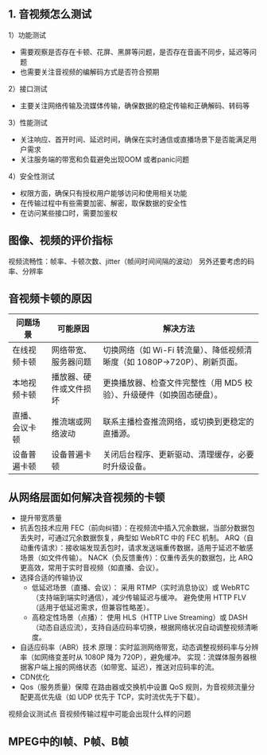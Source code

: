 ## 1. 音视频怎么测试
1）功能测试
- 需要观察是否存在卡顿、花屏、黑屏等问题，是否存在音画不同步，延迟等问题
- 也需要关注音视频的编解码方式是否符合预期

2）接口测试
- 主要关注网络传输及流媒体传输，确保数据的稳定传输和正确解码、转码等

3）性能测试
- 关注响应、首开时间、延迟时间，确保在实时通信或直播场景下是否能满足用户需求
- 关注服务端的带宽和负载避免出现OOM 或者panic问题

4）安全性测试
- 权限方面，确保只有授权用户能够访问和使用相关功能
- 在传输过程中有些需要加密、解密，取保数据的安全性
- 在访问某些接口时，需要加鉴权

## 图像、视频的评价指标
视频流畅性：帧率、卡顿次数、jitter（帧间时间间隔的波动）
另外还要考虑的码率、分辨率

## 音视频卡顿的原因
|问题场景|可能原因|解决方法|
|---|------|----|
|在线视频卡顿|网络带宽、服务器问题|切换网络（如 Wi-Fi 转流量）、降低视频清晰度（如 1080P→720P）、刷新页面。|
|本地视频卡顿	|播放器、硬件或文件损坏|更换播放器、检查文件完整性（用 MD5 校验）、升级硬件（如换固态硬盘）。|
|直播、会议卡顿	|推流端或网络波动|联系主播检查推流网络，或切换到更稳定的直播源。|
|设备普遍卡顿	|设备普遍卡顿	|关闭后台程序、更新驱动、清理缓存，必要时升级设备。|


## 从网络层面如何解决音视频的卡顿
- 提升带宽质量
- 抗丢包技术应用
    FEC（前向纠错）：在视频流中插入冗余数据，当部分数据包丢失时，可通过冗余数据恢复，典型如 WebRTC 中的 FEC 机制。
ARQ（自动重传请求）：接收端发现丢包时，请求发送端重传数据，适用于延迟不敏感场景（如文件传输）。
NACK（负反馈重传）：仅重传丢失的数据包，比 ARQ 更高效，常用于实时音视频（如直播、会议）。
- 选择合适的传输协议
    - 低延迟场景（直播、会议）：
        采用 RTMP（实时消息协议）或 WebRTC（支持端到端实时通信），减少传输延迟与缓冲。
        避免使用 HTTP FLV（适用于低延迟需求，但兼容性略差）。
    - 高稳定性场景（点播）：
        使用 HLS（HTTP Live Streaming）或 DASH（动态自适应流），支持自适应码率切换，根据网络状况自动调整视频清晰度。
- 自适应码率（ABR）技术
原理：实时监测网络带宽，动态调整视频码率与分辨率（如网络变差时从 1080P 降为 720P），避免缓冲。
实现：流媒体服务器根据客户端上报的网络状态（如带宽、延迟），推送对应码率的流。
- CDN优化
- Qos（服务质量）保障
在路由器或交换机中设置 QoS 规则，为音视频流量分配更高优先级（如 UDP 优先于 TCP，实时流优先于下载）。






视频会议测试点
音视频传输过程中可能会出现什么样的问题












## MPEG中的I帧、P帧、B帧